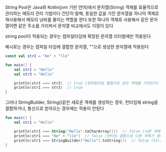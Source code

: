 String Pool은 Java와 Kotlin(jvm 기반 언어)에서 문자열(String) 객체를 효율적으로 관리하는 메모리 관리 기법이다
간단히 말해, 동일한 값을 가진 문자열을 하나의 객체로 재사용해서 메모리 낭비를 줄이는 역할을 한다
또한 하나의 객체로 사용해서 같은 문자열이면 같은 주소를 가리켜서 문자열 비교에서도 이점이 있다

string pool이 적용되는 경우는 
컴파일타임에 확정된 문자열 리터럴에만 적용된다

예시로는 경우는 컴파일 타임에 결합한 문자열, ""으로 생성한 문자열에 적용된다

```kotlin
const val str2 = "He" + "llo"

fun main() {
    val str1 = "Hello"
    val str3 = "Hello"

    println(str1 === str2)  // true (컴파일타임 결합으로 같은 객체를 가리킨다)
    println(str1 === str3)  // true 
}
```

그러나 StringBuilder, String()같은 새로운 객체를 생성하는 경우, 런타임에 string을 결합하거나, 통신으로 받아오는 경우에는 적용이 안된다

```kotlin
fun main() {
    val str1 = "Hello"

    println(str1 === String("Hello".toCharArray()))  // false (다른 객체를 참조)
    println(str1 === "He" + "llo")  // false (런타임 결합으로 다른 객체가 생성됨)
    println(str1 === StringBuilder("Hello").toString())  // false (StringBuilder로 생성된 문자열은 String Pool에 없음)
}
```
